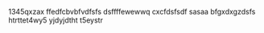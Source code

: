 1345qxzax
ffedfcbvbfvdfsfs
dsffffewewwq
cxcfdsfsdf
sasaa
bfgxdxgzdsfs
htrttet4wy5
yjdyjdtht
t5eystr


